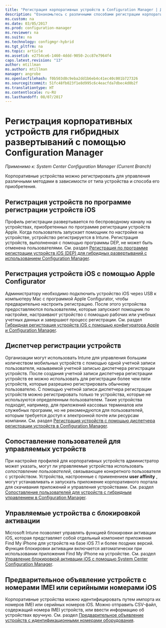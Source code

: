 ```yaml
---
title: "Регистрация корпоративных устройств в Configuration Manager | Документы Майкрософт"
description: "Ознакомьтесь с различными способами регистрации корпоративных устройств для гибридных развертываний с помощью Configuration Manager."
ms.custom: na
ms.date: 03/05/2017
ms.prod: configuration-manager
ms.reviewer: na
ms.suite: na
ms.technology: configmgr-hybrid
ms.tgt_pltfrm: na
ms.topic: article
ms.assetid: e2754ce6-1460-4ddd-9050-2cc87e7964f4
caps.latest.revision: "13"
author: mtillman
ms.author: mtillman
manager: angrobe
ms.openlocfilehash: f0b503d8c9eba2dd1b6eb4c41ec40c001b727326
ms.sourcegitcommit: 51fc48fb023f1e8d995c6c4eacfda7dbec4d0b2f
ms.translationtype: HT
ms.contentlocale: ru-RU
ms.lasthandoff: 08/07/2017
---
```

# <a name="enroll-company-owned-devices-for-hybrid-deployments-with-configuration-manager"></a>Регистрация корпоративных устройств для гибридных развертываний с помощью Configuration Manager

*Применимо к: System Center Configuration Manager (Current Branch)*

Корпоративные устройства можно регистрировать для управления различными методами в зависимости от типа устройства и способа его приобретения.  

## <a name="enroll-device-enrollment-program-ios-devices"></a>Регистрация устройств по программе регистрации устройств iOS  
 Профиль регистрации развертывается по беспроводному каналу на устройствах, приобретенных по программе регистрации устройств Apple. Когда пользователь запускает помощник по настройке на устройстве, устройство регистрируется в Intune.  Регистрация устройств, выполненная с помощью программы DEP, не может быть отменена пользователями. См. раздел [Регистрация по программе регистрации устройств iOS (DEP) для гибридных развертываний с использованием Configuration Manager](../../mdm/deploy-use/ios-device-enrollment-program-for-hybrid.md).  

## <a name="enroll-ios-devices-with-apple-configurator"></a>Регистрация устройств iOS с помощью Apple Configurator  
 Администратору необходимо подключить устройство iOS через USB к компьютеру Mac с программой Apple Configurator, чтобы предварительно настроить регистрацию. После этого устройства предоставляются пользователям, которые запускают помощник по настройке, настраивают устройство с помощью рабочих или учебных учетных данных и завершают процесс регистрации. См. раздел [Гибридная регистрация устройств iOS с помощью конфигуратора Apple и Configuration Manager](../../mdm/deploy-use/ios-hybrid-enrollment-using-apple-configurator.md).  

## <a name="device-enrollment-manager"></a>Диспетчер регистрации устройств  
 Организации могут использовать Intune для управления большим количеством мобильных устройств с помощью одной учетной записи пользователя, называемой учетной записью диспетчера регистрации устройств. После создания учетной записи диспетчера регистрации устройств ее можно использовать для регистрации более чем пяти устройств, которые разрешено регистрировать обычному пользователю. С помощью учетной записи диспетчера регистрации устройств можно регистрировать только те устройства, которые не используются определенным пользователем. Такие устройства подходят, например, для приложений кассовых терминалов или служебных программ, но не рекомендуются для пользователей, которым требуется доступ к электронной почте или ресурсам компании. См. раздел [Регистрация устройств с помощью диспетчера регистрации устройств в Configuration Manager](../../mdm/deploy-use/enroll-devices-with-device-enrollment-manager.md).  

## <a name="user-affinity-for-managed-devices"></a>Сопоставление пользователей для управляемых устройств  
 При настройке профилей для корпоративных устройств администратор может указать, могут ли управляемые устройства использовать *сопоставление пользователей*, связывающее конкретного пользователя с устройством. Устройства, настроенные с применением **user affinity** , могут устанавливать и запускать приложение корпоративного портала для скачивания приложений и управления устройствами. См. раздел [Сопоставление пользователей для устройств с гибридным управлением в Configuration Manager](../../mdm/deploy-use/user-affinity-for-hybrid-managed-devices.md).  

## <a name="manage-devices-with-activation-lock"></a>Управляемые устройства с блокировкой активации  
 Microsoft Intune позволяет управлять функцией блокировки активации iOS, которая представляет собой отдельный компонент приложения Find My iPhone для устройств на базе iOS 7.1 и более поздних версий. Функция блокировки активации включается автоматически при использовании приложения Find My iPhone на устройстве. См. раздел [Управление блокировкой активации iOS с помощью System Center Configuration Manager](../../mdm/deploy-use/manage-ios-activation-lock.md).

 ## <a name="predeclare-devices-with-imei-or-ios-serial-numbers"></a>Предварительное объявление устройств с номерами IMEI или серийными номерами iOS

Корпоративные устройства можно идентифицировать путем импорта их номеров IMEI или серийных номеров iOS. Можно отправить CSV-файл, содержащий номера IMEI устройств, или ввести информацию об устройствах вручную.  См. раздел [Предварительное объявление устройств с идентификационными номерами оборудования](../../mdm/deploy-use/predeclare-devices-with-hardware-id.md).
